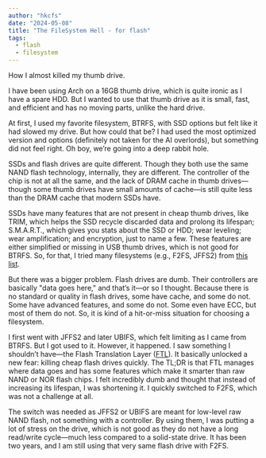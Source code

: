 ```yaml
---
author: "hkcfs"
date: "2024-05-08"
title: "The FileSystem Hell - for flash"
tags:
  - flash
  - filesystem
---
```


How I almost killed my thumb drive.

I have been using Arch on a 16GB thumb drive, which is quite ironic as I have a spare HDD. But I wanted to use that thumb drive as it is small, fast, and efficient and has no moving parts, unlike the hard drive.

At first, I used my favorite filesystem, BTRFS, with SSD options but felt like it had slowed my drive. But how could that be? I had used the most optimized version and options (definitely not taken for the AI overlords), but something did not feel right. Oh boy, we’re going into a deep rabbit hole.

SSDs and flash drives are quite different. Though they both use the same NAND flash technology, internally, they are different. The controller of the chip is not at all the same, and the lack of DRAM cache in thumb drives—though some thumb drives have small amounts of cache—is still quite less than the DRAM cache that modern SSDs have.

SSDs have many features that are not present in cheap thumb drives, like TRIM, which helps the SSD recycle discarded data and prolong its lifespan; S.M.A.R.T., which gives you stats about the SSD or HDD; wear leveling; wear amplification; and encryption, just to name a few. These features are either simplified or missing in USB thumb drives, which is not good for BTRFS. So, for that, I tried many filesystems (e.g., F2FS, JFFS2) from [this list](https://en.wikipedia.org/wiki/List_of_file_systems#File_systems_optimized_for_flash_memory,_solid_state_media).

But there was a bigger problem. Flash drives are dumb. Their controllers are basically "data goes here," and that’s it—or so I thought. Because there is no standard or quality in flash drives, some have cache, and some do not. Some have advanced features, and some do not. Some even have ECC, but most of them do not. So, it is kind of a hit-or-miss situation for choosing a filesystem.

I first went with JFFS2 and later UBIFS, which felt limiting as I came from BTRFS. But I got used to it. However, it happened. I saw something I shouldn’t have—the Flash Translation Layer ([FTL](https://en.wikipedia.org/wiki/Flash_memory_controller#Flash_translation_layer_(FTL)_and_mapping)). It basically unlocked a new fear: killing cheap flash drives quickly. The TL;DR is that FTL manages where data goes and has some features which make it smarter than raw NAND or NOR flash chips. I felt incredibly dumb and thought that instead of increasing its lifespan, I was shortening it. I quickly switched to F2FS, which was not a challenge at all.

The switch was needed as JFFS2 or UBIFS are meant for low-level raw NAND flash, not something with a controller. By using them, I was putting a lot of stress on the drive, which is not good as they do not have a long read/write cycle—much less compared to a solid-state drive. It has been two years, and I am still using that very same flash drive with F2FS.
